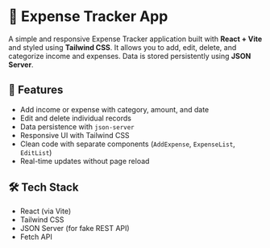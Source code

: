 # 💸 Expense Tracker App

A simple and responsive Expense Tracker application built with **React + Vite** and styled using **Tailwind CSS**. It allows you to add, edit, delete, and categorize income and expenses. Data is stored persistently using **JSON Server**.

## 🚀 Features

- Add income or expense with category, amount, and date
- Edit and delete individual records
- Data persistence with `json-server`
- Responsive UI with Tailwind CSS
- Clean code with separate components (`AddExpense`, `ExpenseList`, `EditList`)
- Real-time updates without page reload

## 🛠️ Tech Stack

- React (via Vite)
- Tailwind CSS
- JSON Server (for fake REST API)
- Fetch API